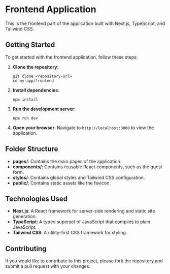 # Frontend Application

This is the frontend part of the application built with Next.js, TypeScript, and Tailwind CSS.

## Getting Started

To get started with the frontend application, follow these steps:

1. **Clone the repository**:
   ```
   git clone <repository-url>
   cd my-app/frontend
   ```

2. **Install dependencies**:
   ```
   npm install
   ```

3. **Run the development server**:
   ```
   npm run dev
   ```

4. **Open your browser**:
   Navigate to `http://localhost:3000` to view the application.

## Folder Structure

- **pages/**: Contains the main pages of the application.
- **components/**: Contains reusable React components, such as the guest form.
- **styles/**: Contains global styles and Tailwind CSS configuration.
- **public/**: Contains static assets like the favicon.

## Technologies Used

- **Next.js**: A React framework for server-side rendering and static site generation.
- **TypeScript**: A typed superset of JavaScript that compiles to plain JavaScript.
- **Tailwind CSS**: A utility-first CSS framework for styling.

## Contributing

If you would like to contribute to this project, please fork the repository and submit a pull request with your changes.